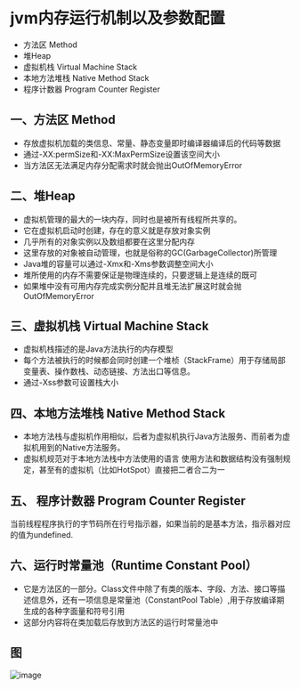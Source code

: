 # jvm内存运行机制以及参数配置
* 方法区 Method
* 堆Heap
* 虚拟机栈 Virtual Machine Stack
* 本地方法堆栈 Native Method Stack
* 程序计数器 Program Counter Register

## 一、方法区 Method

* 存放虚拟机加载的类信息、常量、静态变量即时编译器编译后的代码等数据
* 通过-XX:permSize和-XX:MaxPermSize设置该空间大小
* 当方法区无法满足内存分配需求时就会抛出OutOfMemoryError

## 二、堆Heap

* 虚拟机管理的最大的一块内存，同时也是被所有线程所共享的。
* 它在虚拟机启动时创建，存在的意义就是存放对象实例
* 几乎所有的对象实例以及数组都要在这里分配内存
* 这里存放的对象被自动管理，也就是俗称的GC(GarbageCollector)所管理
* Java堆的容量可以通过-Xmx和-Xms参数调整空间大小
* 堆所使用的内存不需要保证是物理连续的，只要逻辑上是连续的既可
* 如果堆中没有可用内存完成实例分配并且堆无法扩展这时就会抛OutOfMemoryError

## 三、虚拟机栈 Virtual Machine Stack

* 虚拟机栈描述的是Java方法执行的内存模型
* 每个方法被执行的时候都会同时创建一个堆桢（StackFrame）用于存储局部变量表、操作数栈、动态链接、方法出口等信息。
* 通过-Xss参数可设置栈大小


## 四、本地方法堆栈 Native Method Stack
* 本地方法栈与虚拟机作用相似，后者为虚拟机执行Java方法服务、而前者为虚拟机用到的Native方法服务。
* 虚拟机规范对于本地方法栈中方法使用的语言 使用方法和数据结构没有强制规定，甚至有的虚拟机（比如HotSpot）直接把二者合二为一

## 五、 程序计数器 Program Counter Register
当前线程程序执行的字节码所在行号指示器，如果当前的是基本方法，指示器对应的值为undefined.

## 六、运行时常量池（Runtime Constant Pool）

* 它是方法区的一部分。Class文件中除了有类的版本、字段、方法、接口等描述信息外，还有一项信息是常量池（ConstantPool Table）,用于存放编译期生成的各种字面量和符号引用
* 这部分内容将在类加载后存放到方法区的运行时常量池中

## 图

![image](![image](https://github.com/csy512889371/learnDoc/blob/master/image/2018/vm/1.png))










